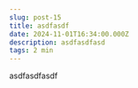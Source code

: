 ```yaml
---
slug: post-15
title: asdfasdf
date: 2024-11-01T16:34:00.000Z
description: asdfasdfasd
tags: 2 min
---
```

asdfasdfasdf
